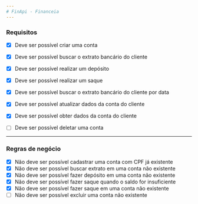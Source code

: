 ```yaml
---
# FinApi - Financeia
---
```


### Requisitos

* [x] Deve ser possível criar uma conta
* [x] Deve ser possível buscar o extrato bancário do cliente
* [x] Deve ser possível realizar um depósito
* [x] Deve ser possível realizar um saque
* [x] Deve ser possível buscar o extrato bancário do cliente por data
* [x] Deve ser possível atualizar dados da conta do cliente
* [x] Deve ser possível obter dados da conta do cliente
* [ ] Deve ser possível deletar uma conta


------

### Regras de negócio

* [x] Não deve ser possível cadastrar uma conta com CPF já existente
* [x] Não deve ser possível buscar extrato em uma conta não existente
* [x] Não deve ser possível fazer depósito em uma conta não existente
* [x] Não deve ser possível fazer saque quando o saldo for insuficiente
* [x] Não deve ser possível fazer saque em uma conta não existente
* [ ] Não deve ser possível excluir uma conta não existente
